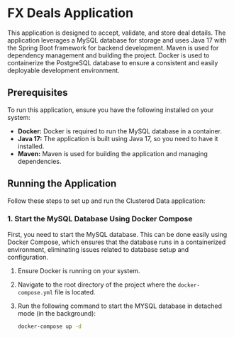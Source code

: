 # FX Deals Application

This application is designed to accept, validate, and store deal details. The application leverages a MySQL database for storage and uses Java 17 with the Spring Boot framework for backend development. Maven is used for dependency management and building the project. Docker is used to containerize the PostgreSQL database to ensure a consistent and easily deployable development environment.

## Prerequisites

To run this application, ensure you have the following installed on your system:

- **Docker:** Docker is required to run the MySQL database in a container.
- **Java 17:** The application is built using Java 17, so you need to have it installed.
- **Maven:** Maven is used for building the application and managing dependencies.

## Running the Application

Follow these steps to set up and run the Clustered Data application:

### 1. Start the MySQL Database Using Docker Compose

First, you need to start the MySQL database. This can be done easily using Docker Compose, which ensures that the database runs in a containerized environment, eliminating issues related to database setup and configuration.

1. Ensure Docker is running on your system.
2. Navigate to the root directory of the project where the `docker-compose.yml` file is located.
3. Run the following command to start the MYSQL database in detached mode (in the background):

   ```sh
   docker-compose up -d
